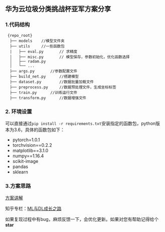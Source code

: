 ## 华为云垃圾分类挑战杯亚军方案分享

### 1.代码结构

```
 {repo_root}
  ├── models	//模型文件夹
  ├── utils		//一些函数包
  |   ├── eval.py		// 求精度
  │   ├── misc.py		// 模型保存，参数初始化，优化函数选择
  │   ├── radam.py
  │   └── ...
  ├── args.py		//参数配置文件
  ├── build_net.py		//搭建模型
  ├── dataset.py		//数据批量加载文件
  ├── preprocess.py		//数据预处理文件，生成坐标标签
  ├── train.py		//训练运行文件
  ├── transform.py		//数据增强文件
```

### 2. 环境设置

可以直接通过`pip install -r requirements.txt`安装指定的函数包，python版本为3.6，具体的函数包如下：

* pytorch=1.0.1
* torchvision==0.2.2
* matplotlib==3.1.0
* numpy==1.16.4
* scikit-image
* pandas
* sklearn

### 3.方案思路

[方案讲解](https://mp.weixin.qq.com/s/7GhXMXQkBgH_JVcKMjCejQ)

知乎专栏：[ML与DL成长之路](https://zhuanlan.zhihu.com/ai-growth)

如果复现过程中有bug，麻烦反馈一下，会优化更新。如果对您有帮助记得给个**star**

